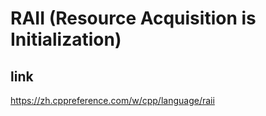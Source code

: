 # RAII (Resource Acquisition is Initialization)
## link
https://zh.cppreference.com/w/cpp/language/raii